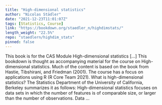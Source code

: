 ```yaml
---
title: "High-dimensional statistics"
author: "Nicolas Städler"
date: "2021-12-23T11:01:07Z"
tags: [Statistics, Course]
link: "https://bookdown.org/staedler_n/highdimstats/"
length_weight: "22.5%"
repo: "staedlern/highdim_stats"
pinned: false
---
```


This book is for the CAS Module High-dimensional statistics [...] This bookdown is thought as accompanying material for the course on High-dimensional statistics. Much of the content is based on the book from Hastie, Tibshirani, and Friedman (2001). The course has a focus on applications using R (R Core Team 2021). What is high-dimensional statistics? The Statistics Department of the University of California, Berkeley summarizes it as follows: High-dimensional statistics focuses on data sets in which the number of features is of comparable size, or larger than the number of observations. Data  ...

